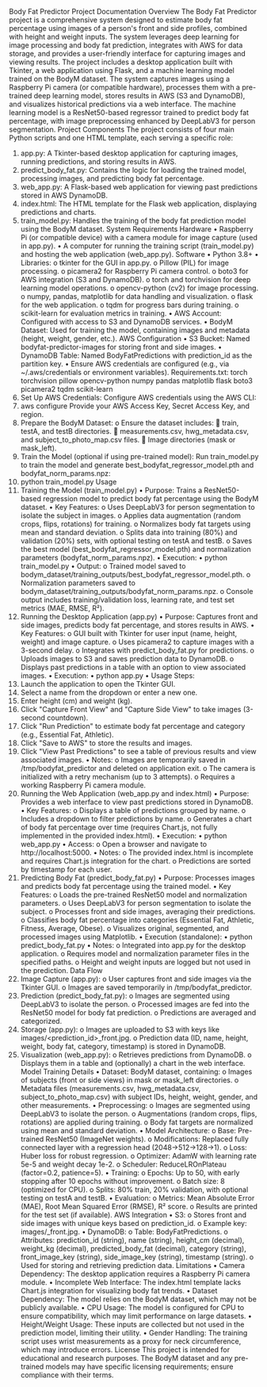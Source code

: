 Body Fat Predictor Project Documentation
Overview
The Body Fat Predictor project is a comprehensive system designed to estimate body fat percentage using images of a person's front and side profiles, combined with height and weight inputs. The system leverages deep learning for image processing and body fat prediction, integrates with AWS for data storage, and provides a user-friendly interface for capturing images and viewing results. The project includes a desktop application built with Tkinter, a web application using Flask, and a machine learning model trained on the BodyM dataset.
The system captures images using a Raspberry Pi camera (or compatible hardware), processes them with a pre-trained deep learning model, stores results in AWS (S3 and DynamoDB), and visualizes historical predictions via a web interface. The machine learning model is a ResNet50-based regressor trained to predict body fat percentage, with image preprocessing enhanced by DeepLabV3 for person segmentation.
Project Components
The project consists of four main Python scripts and one HTML template, each serving a specific role:
1.	app.py: A Tkinter-based desktop application for capturing images, running predictions, and storing results in AWS.
2.	predict_body_fat.py: Contains the logic for loading the trained model, processing images, and predicting body fat percentage.
3.	web_app.py: A Flask-based web application for viewing past predictions stored in AWS DynamoDB.
4.	index.html: The HTML template for the Flask web application, displaying predictions and charts.
5.	train_model.py: Handles the training of the body fat prediction model using the BodyM dataset.
System Requirements
Hardware
•	Raspberry Pi (or compatible device) with a camera module for image capture (used in app.py).
•	A computer for running the training script (train_model.py) and hosting the web application (web_app.py).
Software
•	Python 3.8+
•	Libraries:
o	tkinter for the GUI in app.py.
o	Pillow (PIL) for image processing.
o	picamera2 for Raspberry Pi camera control.
o	boto3 for AWS integration (S3 and DynamoDB).
o	torch and torchvision for deep learning model operations.
o	opencv-python (cv2) for image processing.
o	numpy, pandas, matplotlib for data handling and visualization.
o	flask for the web application.
o	tqdm for progress bars during training.
o	scikit-learn for evaluation metrics in training.
•	AWS Account: Configured with access to S3 and DynamoDB services.
•	BodyM Dataset: Used for training the model, containing images and metadata (height, weight, gender, etc.).
AWS Configuration
•	S3 Bucket: Named bodyfat-predictor-images for storing front and side images.
•	DynamoDB Table: Named BodyFatPredictions with prediction_id as the partition key.
•	Ensure AWS credentials are configured (e.g., via ~/.aws/credentials or environment variables).
Requirements.txt:
torch
torchvision
pillow
opencv-python
numpy
pandas
matplotlib
flask
boto3
picamera2
tqdm
scikit-learn
1.	Set Up AWS Credentials:
Configure AWS credentials using the AWS CLI:
2.	aws configure
Provide your AWS Access Key, Secret Access Key, and region.
3.	Prepare the BodyM Dataset:
o	Ensure the dataset includes:
	train, testA, and testB directories.
	measurements.csv, hwg_metadata.csv, and subject_to_photo_map.csv files.
	Image directories (mask or mask_left).
4.	Train the Model (optional if using pre-trained model):
Run train_model.py to train the model and generate best_bodyfat_regressor_model.pth and bodyfat_norm_params.npz:
5.	python train_model.py
Usage
1. Training the Model (train_model.py)
•	Purpose: Trains a ResNet50-based regression model to predict body fat percentage using the BodyM dataset.
•	Key Features:
o	Uses DeepLabV3 for person segmentation to isolate the subject in images.
o	Applies data augmentation (random crops, flips, rotations) for training.
o	Normalizes body fat targets using mean and standard deviation.
o	Splits data into training (80%) and validation (20%) sets, with optional testing on testA and testB.
o	Saves the best model (best_bodyfat_regressor_model.pth) and normalization parameters (bodyfat_norm_params.npz).
•	Execution:
•	python train_model.py
•	Output:
o	Trained model saved to bodym_dataset/training_outputs/best_bodyfat_regressor_model.pth.
o	Normalization parameters saved to bodym_dataset/training_outputs/bodyfat_norm_params.npz.
o	Console output includes training/validation loss, learning rate, and test set metrics (MAE, RMSE, R²).
2. Running the Desktop Application (app.py)
•	Purpose: Captures front and side images, predicts body fat percentage, and stores results in AWS.
•	Key Features:
o	GUI built with Tkinter for user input (name, height, weight) and image capture.
o	Uses picamera2 to capture images with a 3-second delay.
o	Integrates with predict_body_fat.py for predictions.
o	Uploads images to S3 and saves prediction data to DynamoDB.
o	Displays past predictions in a table with an option to view associated images.
•	Execution:
•	python app.py
•	Usage Steps:
1.	Launch the application to open the Tkinter GUI.
2.	Select a name from the dropdown or enter a new one.
3.	Enter height (cm) and weight (kg).
4.	Click "Capture Front View" and "Capture Side View" to take images (3-second countdown).
5.	Click "Run Prediction" to estimate body fat percentage and category (e.g., Essential Fat, Athletic).
6.	Click "Save to AWS" to store the results and images.
7.	Click "View Past Predictions" to see a table of previous results and view associated images.
•	Notes:
o	Images are temporarily saved in /tmp/bodyfat_predictor and deleted on application exit.
o	The camera is initialized with a retry mechanism (up to 3 attempts).
o	Requires a working Raspberry Pi camera module.
3. Running the Web Application (web_app.py and index.html)
•	Purpose: Provides a web interface to view past predictions stored in DynamoDB.
•	Key Features:
o	Displays a table of predictions grouped by name.
o	Includes a dropdown to filter predictions by name.
o	Generates a chart of body fat percentage over time (requires Chart.js, not fully implemented in the provided index.html).
•	Execution:
•	python web_app.py
•	Access:
o	Open a browser and navigate to http://localhost:5000.
•	Notes:
o	The provided index.html is incomplete and requires Chart.js integration for the chart.
o	Predictions are sorted by timestamp for each user.
4. Predicting Body Fat (predict_body_fat.py)
•	Purpose: Processes images and predicts body fat percentage using the trained model.
•	Key Features:
o	Loads the pre-trained ResNet50 model and normalization parameters.
o	Uses DeepLabV3 for person segmentation to isolate the subject.
o	Processes front and side images, averaging their predictions.
o	Classifies body fat percentage into categories (Essential Fat, Athletic, Fitness, Average, Obese).
o	Visualizes original, segmented, and processed images using Matplotlib.
•	Execution (standalone):
•	python predict_body_fat.py
•	Notes:
o	Integrated into app.py for the desktop application.
o	Requires model and normalization parameter files in the specified paths.
o	Height and weight inputs are logged but not used in the prediction.
Data Flow
1.	Image Capture (app.py):
o	User captures front and side images via the Tkinter GUI.
o	Images are saved temporarily in /tmp/bodyfat_predictor.
2.	Prediction (predict_body_fat.py):
o	Images are segmented using DeepLabV3 to isolate the person.
o	Processed images are fed into the ResNet50 model for body fat prediction.
o	Predictions are averaged and categorized.
3.	Storage (app.py):
o	Images are uploaded to S3 with keys like images/<prediction_id>_front.jpg.
o	Prediction data (ID, name, height, weight, body fat, category, timestamp) is stored in DynamoDB.
4.	Visualization (web_app.py):
o	Retrieves predictions from DynamoDB.
o	Displays them in a table and (optionally) a chart in the web interface.
Model Training Details
•	Dataset: BodyM dataset, containing:
o	Images of subjects (front or side views) in mask or mask_left directories.
o	Metadata files (measurements.csv, hwg_metadata.csv, subject_to_photo_map.csv) with subject IDs, height, weight, gender, and other measurements.
•	Preprocessing:
o	Images are segmented using DeepLabV3 to isolate the person.
o	Augmentations (random crops, flips, rotations) are applied during training.
o	Body fat targets are normalized using mean and standard deviation.
•	Model Architecture:
o	Base: Pre-trained ResNet50 (ImageNet weights).
o	Modifications: Replaced fully connected layer with a regression head (2048→512→128→1).
o	Loss: Huber loss for robust regression.
o	Optimizer: AdamW with learning rate 5e-5 and weight decay 1e-2.
o	Scheduler: ReduceLROnPlateau (factor=0.2, patience=5).
•	Training:
o	Epochs: Up to 50, with early stopping after 10 epochs without improvement.
o	Batch size: 8 (optimized for CPU).
o	Splits: 80% train, 20% validation, with optional testing on testA and testB.
•	Evaluation:
o	Metrics: Mean Absolute Error (MAE), Root Mean Squared Error (RMSE), R² score.
o	Results are printed for the test set (if available).
AWS Integration
•	S3:
o	Stores front and side images with unique keys based on prediction_id.
o	Example key: images/<uuid>_front.jpg.
•	DynamoDB:
o	Table: BodyFatPredictions.
o	Attributes: prediction_id (string), name (string), height_cm (decimal), weight_kg (decimal), predicted_body_fat (decimal), category (string), front_image_key (string), side_image_key (string), timestamp (string).
o	Used for storing and retrieving prediction data.
Limitations
•	Camera Dependency: The desktop application requires a Raspberry Pi camera module.
•	Incomplete Web Interface: The index.html template lacks Chart.js integration for visualizing body fat trends.
•	Dataset Dependency: The model relies on the BodyM dataset, which may not be publicly available.
•	CPU Usage: The model is configured for CPU to ensure compatibility, which may limit performance on large datasets.
•	Height/Weight Usage: These inputs are collected but not used in the prediction model, limiting their utility.
•	Gender Handling: The training script uses wrist measurements as a proxy for neck circumference, which may introduce errors.
License
This project is intended for educational and research purposes. The BodyM dataset and any pre-trained models may have specific licensing requirements; ensure compliance with their terms.

